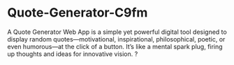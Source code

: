 # Quote-Generator-C9fm
A Quote Generator Web App is a simple yet powerful digital tool designed to display random quotes—motivational, inspirational, philosophical, poetic, or even humorous—at the click of a button. It’s like a mental spark plug, firing up thoughts and ideas for innovative vision. ?
